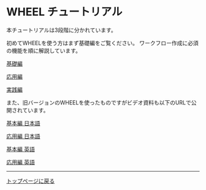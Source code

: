 # WHEEL チュートリアル

本チュートリアルは3段階に分かれています。

初めてWHEELを使う方はまず基礎編をご覧ください。
ワークフロー作成に必須の機能を順に解説しています。

[基礎編](1_basic_tutorial/index.md)

[応用編](2_advanced_tutorial/index.md)

[実践編](3_application_tutorial/index.md)

また、旧バージョンのWHEELを使ったものですがビデオ資料も以下のURLで公開されています。

[基本編 日本語](https://youtu.be/1sh_XA6o7Zw)

[応用編 日本語](https://youtu.be/1c-88BGdhPM)

[基本編 英語](https://youtu.be/10FP6lnVISk)

[応用編 英語](https://youtu.be/XR-zGcDhR50)

--------
[トップページに戻る](../index.md)
